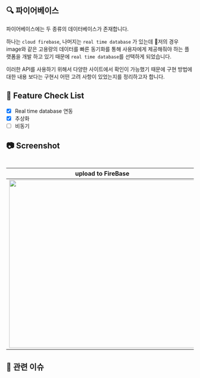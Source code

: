 ## 🔍 파이어베이스
파이어베이스에는 두 종류의 데이터베이스가 존재합니다. 

하나는 `cloud firebase`, 나머지는 `real time database` 가 있는데 저의 경우 image와 같은 고용량의 데이터를 빠른 동기화를 통해 사용자에게 제공해줘야 하는 플랫폼을 개발 하고 있기 때문에 `real time database`를 선택하게 되었습니다.

이러한 API를 사용하기 위해서 다양한 사이트에서 확인이 가능했기 때문에 구현 방법에 대한 내용 보다는 구현시 어떤 고려 사항이 있었는지를 정리하고자 합니다.

## 📝 Feature Check List
  - [x] Real time database 연동
  - [x] 추상화
  - [ ] 비동기

## 📷 Screenshot

<h1 align="center">

|   upload to FireBase    |
| :-------------: |
| <img src="https://github.com/user-attachments/assets/a63353a0-0559-4837-913e-295340c3c175" width="500" height="450"/> |

</h1>

## 📮 관련 이슈


